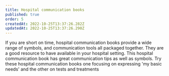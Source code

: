 ```yaml
---
title: Hospital communication books
published: true
order: 5
createdAt: 2022-10-25T13:37:26.282Z
updatedAt: 2022-10-25T13:37:26.290Z
---
```

If you are short on time, hospital communication books provide a wide range of symbols, and communication tools all packaged together.  They are a good resource to have available in your hospital setting. This hospital communication book has great communication tips as well as symbols.  Try these hospital communication books one focusing on expressing 'my basic needs' and the other on tests and treatments